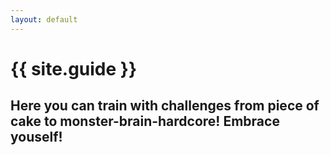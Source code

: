 ```yaml
---
layout: default
---
```

# {{ site.guide }}
## Here you can train with challenges from piece of cake to monster-brain-hardcore! Embrace youself!


